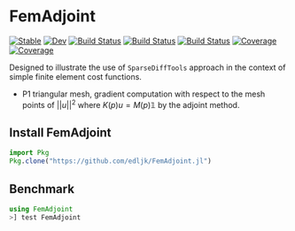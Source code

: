 # FemAdjoint

[![Stable](https://img.shields.io/badge/docs-stable-blue.svg)](https://edljk.github.io/FemAdjoint.jl/stable)
[![Dev](https://img.shields.io/badge/docs-dev-blue.svg)](https://edljk.github.io/FemAdjoint.jl/dev)
[![Build Status](https://travis-ci.com/edljk/FemAdjoint.jl.svg?branch=main)](https://travis-ci.com/edljk/FemAdjoint.jl)
[![Build Status](https://ci.appveyor.com/api/projects/status/github/edljk/FemAdjoint.jl?svg=true)](https://ci.appveyor.com/project/edljk/FemAdjoint-jl)
[![Build Status](https://api.cirrus-ci.com/github/edljk/FemAdjoint.jl.svg)](https://cirrus-ci.com/github/edljk/FemAdjoint.jl)
[![Coverage](https://codecov.io/gh/edljk/FemAdjoint.jl/branch/main/graph/badge.svg)](https://codecov.io/gh/edljk/FemAdjoint.jl)
[![Coverage](https://coveralls.io/repos/github/edljk/FemAdjoint.jl/badge.svg?branch=main)](https://coveralls.io/github/edljk/FemAdjoint.jl?branch=main)

Designed to illustrate the use of `SparseDiffTools` approach in the context of simple finite element cost functions.

+ P1 triangular mesh, gradient computation with respect to the mesh points of $|| u || ^ 2$ where $K(p)u = M(p) \mathbb{1}$ by the adjoint method.


## Install FemAdjoint

```julia
import Pkg
Pkg.clone("https://github.com/edljk/FemAdjoint.jl")
```

## Benchmark

```julia
using FemAdjoint
>] test FemAdjoint
```